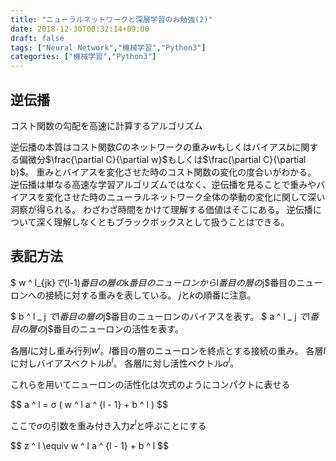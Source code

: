 ```yaml
---
title: "ニューラルネットワークと深層学習のお勉強(2)"
date: 2018-12-30T00:32:14+09:00
draft: false
tags: ["Neural Network","機械学習","Python3"]
categories: ["機械学習","Python3"]
---
```


## 逆伝播
コスト関数の勾配を高速に計算するアルゴリズム

逆伝播の本質はコスト関数$C$のネットワークの重み$w$もしくはバイアス$b$に関する偏微分$\frac{\partial C}{\partial w}$もしくは$\frac{\partial C}{\partial b}$。
重みとバイアスを変化させた時のコスト関数の変化の度合いがわかる。
逆伝播は単なる高速な学習アルゴリズムではなく、逆伝播を見ることで重みやバイアスを変化させた時のニューラルネットワーク全体の挙動の変化に関して深い洞察が得られる。
わざわざ時間をかけて理解する価値はそこにある。
逆伝播について深く理解しなくともブラックボックスとして扱うことはできる。

## 表記方法

$ w ^ l\_{jk}$で$(l-1)$番目の層の$k$番目のニューロンから$l$番目の層の$j$番目のニューロンへの接続に対する重みを表している。
$j$と$k$の順番に注意。

$ b ^ l _ j $で$l$番目の層の$j$番目のニューロンのバイアスを表す。
$ a ^ l _ j $で$l$番目の層の$j$番目のニューロンの活性を表す。

各層$l$に対し重み行列$w ^ l$。$l$番目の層のニューロンを終点とする接続の重み。
各層$l$に対しバイアスベクトル$b ^ l$。
各層$l$に対し活性ベクトル$a ^ l$。

これらを用いてニューロンの活性化は次式のようにコンパクトに表せる

$$
a ^ l = σ \( w ^ l a ^ \{l - 1} + b ^ l )
$$

ここで$σ$の引数を重み付き入力$z ^ l$と呼ぶことにする

$$
z ^ l \equiv w ^ l a ^ \{l - 1} + b ^ l
$$